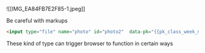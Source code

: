 ![[IMG_EA84FB7E2F85-1.jpeg]]

Be careful with markups 
```html
<input type="file" name="photo" id="photo2"  data-pk="{{pk_class_week_mission}}" class="input-photo-upload">
```

These kind of type can trigger browser to function in certain ways